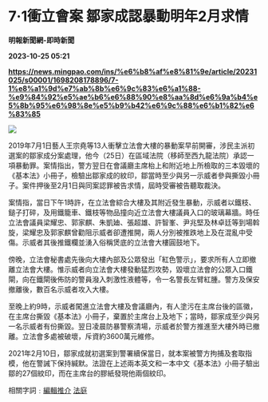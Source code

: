 # 7‧1衝立會案 鄒家成認暴動明年2月求情
**明報新聞網-即時新聞**

**2023-10-25 05:21**

**https://news.mingpao.com/ins/%e6%b8%af%e8%81%9e/article/20231025/s00001/1698208178896/7-1%e8%a1%9d%e7%ab%8b%e6%9c%83%e6%a1%88-%e9%84%92%e5%ae%b6%e6%88%90%e8%aa%8d%e6%9a%b4%e5%8b%95%e6%98%8e%e5%b9%b42%e6%9c%88%e6%b1%82%e6%83%85**

![](https://fs.mingpao.com/ins/20231025/s00001/f390970f0e10e3c2c76a0c5188ca6263.jpg)

2019年7月1日藝人王宗堯等13人衝擊立法會大樓的暴動案早前開審，涉民主派初選案的鄒家成分案處理，他今（25日）在區域法院（移師至西九龍法院）承認一項暴動罪。案情指出，警方翌日在會議廳主席枱上和附近地上所檢取的三本毀壞的《基本法》小冊子，檢驗出鄒家成的紋印，鄒當時至少與另一示威者參與撕毀小冊子。案件押後至2月1日與同案認罪被告求情，屆時受審被告聽取裁決。

案情指，當日下午1時許，在立法會綜合大樓及其附近發生暴動，示威者以鐵枝、鎚子打碎，及用鐵籠車、鐵枝等物品撞向近立法會大樓議員入口的玻璃幕牆。時任立法會議員梁耀忠、郭家麒、朱凱廸、張超雄、許智峯、尹兆堅及林卓廷等到場斡旋，梁耀忠及郭家麒曾勸阻示威者卻遭推開，兩人分別被推跌地上及在混亂中受傷。示威者其後推鐵欄並湧入俗稱煲底的立法會大樓圓鼓地下。

傍晚，立法會秘書處先後向大樓內部及公眾發出「紅色警示」，要求所有人立即撤離立法會大樓。惟示威者向立法會大樓發動猛烈攻勢，毀壞立法會的公眾入口鐵閘，向在鐵閘後佈防的警員潑入刺激性液體等，令一名警長左臂紅腫。警方及保安撤離後，數百名示威者攻入大樓。

至晚上約9時，示威者闖進立法會大樓及會議廳內，有人塗污在主席台後的區徽，在主席台撕毀《基本法》小冊子，棄置於主席台上及地下；當時，鄒家成至少與另一名示威者有份撕毀。翌日凌晨防暴警察清場，示威者於警方推進至大樓外時已撤離。立法會多處被破壞，斥資約3600萬元維修。

2021年2月10日，鄒家成就初選案到警署續保當日，就本案被警方拘捕及套取指模，他在警誡下保持緘默。法證在上述兩本英文和一本中文《基本法》小冊子驗出鄒的27個紋印，而在主席台的膠紙發現他兩個紋印。

相關字詞﹕[編輯推介](https://news.mingpao.com/ins/%e6%b8%af%e8%81%9e/article/20231025/s00001/php/search2.php?pnssection=all&inssection=all&searchtype=A&keywords=%E7%B7%A8%E8%BC%AF%E6%8E%A8%E4%BB%8B) [法庭](https://news.mingpao.com/ins/%e6%b8%af%e8%81%9e/article/20231025/s00001/php/search2.php?pnssection=all&inssection=all&searchtype=A&keywords=%E6%B3%95%E5%BA%AD)